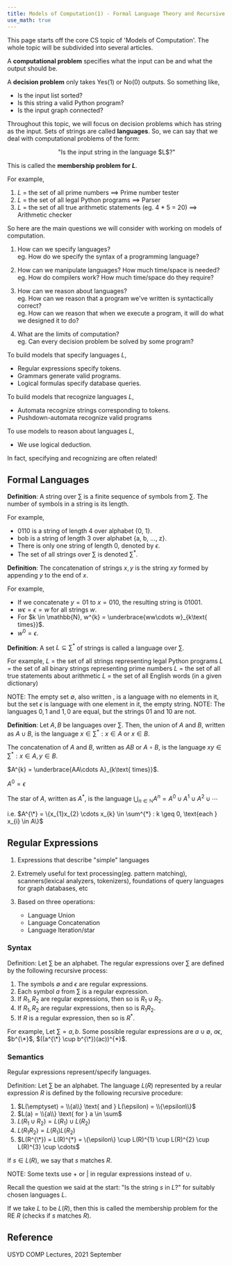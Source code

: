 ```yaml
---
title: Models of Computation(1) - Formal Language Theory and Recursive Definitions
use_math: true
---
```


This page starts off the core CS topic of 'Models of Computation'. The whole topic will be subdivided into several articles.

A **computational problem** specifies what the input can be and what the output should be.

A **decision problem** only takes Yes(1) or No(0) outputs. So something like,

- Is the input list sorted?
- Is this string a valid Python program?
- Is the input graph connected?

Throughout this topic, we will focus on decision problems which has string as the input.
Sets of strings are called **languages**. So, we can say that we deal with computational problems of the form:

<p style="text-align: center;">"Is the input string in the language $L$?"</p>

This is called the **membership problem for $L$**.

For example,

1. $L$ = the set of all prime numbers ==> Prime number tester
2. $L$ = the set of all legal Python programs ==> Parser
3. $L$ = the set of all true arithmetic statements (eg. 4 * 5 = 20) ==> Arithmetic checker

So here are the main questions we will consider with working on models of computation.

1. How can we specify languages?\
eg. How do we specify the syntax of a programming language?

2. How can we manipulate languages? How much time/space is needed?\
eg. How do compilers work? How much time/space do they require?

3. How can we reason about languages?\
eg. How can we reason that a program we've written is syntactically correct?\
eg. How can we reason that when we execute a program, it will do what we designed it to do?

4. What are the limits of computation?\
eg. Can every decision problem be solved by some program?

To build models that specify languages $L$,

- Regular expressions specify tokens.
- Grammars generate valid programs.
- Logical formulas specify database queries.

To build models that recognize languages $L$,

- Automata recognize strings corresponding to tokens.
- Pushdown-automata recognize valid programs

To use models to reason about languages $L$,

- We use logical deduction.

In fact, specifying and recognizing are often related!

## Formal Languages

**Definition**: A string over $\sum$ is a finite sequence of symbols from $\sum$. The number of symbols in a string is its length.

For example,

- 0110 is a string of length 4 over alphabet {0, 1}.
- bob is a string of length 3 over alphabet {a, b, ..., z}.
- There is only one string of length 0, denoted by $\epsilon$.
- The set of all strings over $\sum$ is denoted $\sum^{*}$.

**Definition**: The concatenation of strings $x, y$ is the string $xy$ formed by appending $y$ to the end of $x$.

For example,

- If we concatenate $y = 01$ to $x = 010$, the resulting string is $01001$.
- $w\epsilon = \epsilon = w$ for all strings $w$.
- For $k \in \mathbb{N}, w^{k} = \underbrace{ww\cdots w}_{k\text{ times}}$.
- $w^{0} = \epsilon$.

**Definition**: A set $L \subseteq \sum^{*}$ of strings is called a language over $\sum$.

For example,
$L$ = the set of all strings representing legal Python programs
$L$ = the set of all binary strings representing prime numbers
$L$ = the set of all true statements about arithmetic
$L$ = the set of all English words (in a given dictionary)

NOTE: The empty set $\emptyset$, also written ${}$, is a language with no elements in it, but the set ${\epsilon}$ is language with one element in it, the empty string.
NOTE: The languages ${0, 1}$ and ${1, 0}$ are equal, but the strings 01 and 10 are not.

**Definition**: Let $A, B$ be languages over $\sum$.
Then, the union of $A$ and $B$, written as $A \cup B$, is the language ${x \in \sum^{*} : x \in A \text{ or } x \in B}$.

The concatenation of $A$ and $B$, written as $AB$ or $A \circ B$, is the language ${xy \in \sum^{*} : x \in A, y \in B}$.

$A^{k} = \underbrace{AA\cdots A}_{k\text{ times}}$.

$A^{0} = {\epsilon}$

The star of $A$, written as $A^{*}$, is the language $\bigcup_{n \in \mathbb{N}} A^{n} = A^{0} \cup A^{1} \cup A^{2} \cup \cdots$

i.e. $A^{\*} = \{x_{1}x_{2} \cdots x_{k} \in \sum^{*} : k \geq 0, \text{each } x_{i} \in A\}$

## Regular Expressions

1. Expressions that describe "simple" languages
2. Extremely useful for text processing(eg. pattern matching), scanners(lexical analyzers, tokenizers), foundations of query languages for graph databases, etc
3. Based on three operations:

    - Language Union
    - Language Concatenation
    - Language Iteration/star

### Syntax

Definition: Let $\sum$ be an alphabet. The regular expressions over $\sum$ are defined by the following recursive process:

1. The symbols $\emptyset$ and $\epsilon$ are regular expressions.
2. Each symbol $a$ from $\sum$ is a regular expression.
3. If $R_{1}, R_{2}$ are regular expressions, then so is $R_{1} \cup R_{2}$.
4. If $R_{1}, R_{2}$ are regular expressions, then so is $R_{1}R_{2}$.
5. If $R$ is a regular expression, then so is $R^{*}$.

For example,
Let $\sum = {a,b}$.
Some possible regular expressions are $a \cup \emptyset$, $a\epsilon$, $b^{\*}$, $((a^{\*} \cup b^{\*})(ac))^{*}$.

### Semantics

Regular expressions represent/specify languages.

Definition: Let $\sum$ be an alphabet. The language $L(R)$ represented by a reular expression $R$ is defined by the following recursive procedure:

1. $L(\emptyset) = \\{a\\} \text{ and } L(\epsilon) = \\{\epsilon\\}$
2. $L(a) = \\{a\\} \text{ for } a \in \sum$
3. $L(R_{1} \cup R_{2}) = L(R_{1}) \cup L(R_{2})$
4. $L(R_{1}R_{2}) = L(R_{1})L(R_{2})$
5. $L(R^{\*}) = L(R)^{*} = \{\epsilon\} \cup L(R)^{1} \cup L(R)^{2} \cup L(R)^{3} \cup \cdots$

If $s \in L(R)$, we say that $s \text{ matches } R$.

NOTE: Some texts use + or \| in regular expressions instead of $\cup$.

Recall the question we said at the start: "Is the string $s$ in $L$?" for suitably chosen languages $L$.

If we take $L$ to be $L(R)$, then this is called the membership problem for the RE $R$ (checks if $s \text{ matches } R$).

## Reference

USYD COMP Lectures, 2021 September
